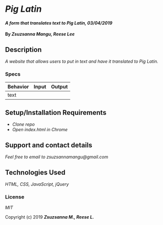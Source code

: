 # _Pig Latin_

#### _A form that translates text to Pig Latin, 03/04/2019_

#### By _**Zsuzsanna Mangu, Reese Lee**_

## Description

_A website that allows users to put in text and have it translated to Pig Latin._

### Specs

| Behavior | Input | Output |
| -------- | ----- | ------ |
| text

## Setup/Installation Requirements

* _Clone repo_
* _Open index.html in Chrome_

## Support and contact details

_Feel free to email to zsuzsannamangu@gmail.com_

## Technologies Used

_HTML, CSS, JavaScript, jQuery_

### License

*MIT*

Copyright (c) 2019 **_Zsuzsanna M., Reese L._**
